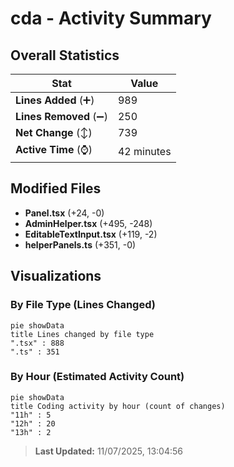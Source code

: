 # cda - Activity Summary 

## Overall Statistics

| Stat                   | Value                                                             |
| ---------------------- | ----------------------------------------------------------------- |
| **Lines Added** (➕)   | 989                                          |
| **Lines Removed** (➖) | 250                                        |
| **Net Change** (↕)    | 739                |
| **Active Time** (⌚)   | 42 minutes |


## Modified Files
- **Panel.tsx** (+24, -0)
- **AdminHelper.tsx** (+495, -248)
- **EditableTextInput.tsx** (+119, -2)
- **helperPanels.ts** (+351, -0)

## Visualizations

### By File Type (Lines Changed)

```mermaid
pie showData
title Lines changed by file type
".tsx" : 888
".ts" : 351
```

### By Hour (Estimated Activity Count)

```mermaid
pie showData
title Coding activity by hour (count of changes)
"11h" : 5
"12h" : 20
"13h" : 2
```


> **Last Updated:** 11/07/2025, 13:04:56